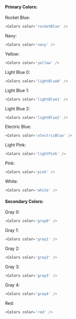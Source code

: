 #### Primary Colors:
Rocket Blue:
```js
<Colors color='rocketBlue' />
```

Navy:
```js
<Colors color='navy' />
```

Yellow:
```js
<Colors color='yellow' />
```

Light Blue 0:
```js
<Colors color='lightBlue0' />
```

Light Blue 1:
```js
<Colors color='lightBlue1' />
```

Light Blue 2:
```js
<Colors color='lightBlue2' />
```

Electric Blue:
```js
<Colors color='electricBlue' />
```

Light Pink:
```js
<Colors color='lightPink' />
```

Pink:
```js
<Colors color='pink' />
```

White:
```js
<Colors color='white' />
```

#### Secondary Colors:

Gray 0:
```js
<Colors color='gray0' />
```

Gray 1:
```js
<Colors color='gray1' />
```

Gray 2:
```js
<Colors color='gray2' />
```

Gray 3:
```js
<Colors color='gray3' />
```

Gray 4:
```js
<Colors color='gray4' />
```

Red:
```js
<Colors color='red' />
```
